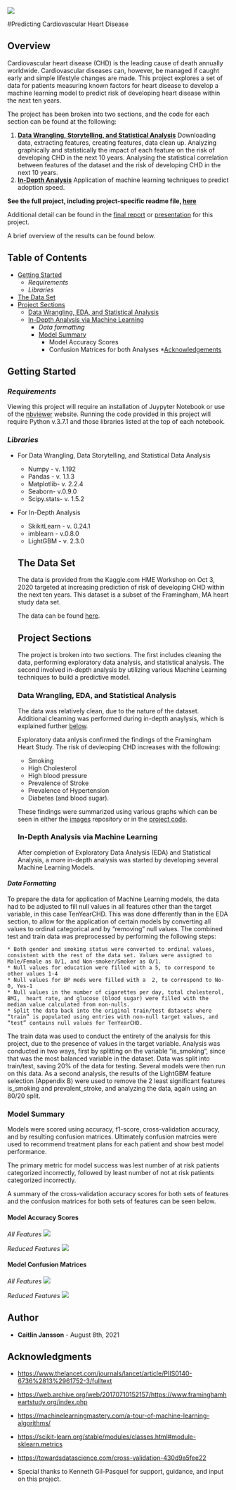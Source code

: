 ![](assets/readme-20fbeb24.jpg)

#<span>Predicting Cardiovascular Heart Disease<span>

## <span>Overview<span>
Cardiovascular heart disease (CHD) is the leading cause of death annually worldwide. Cardiovascular diseases can, however, be managed if caught early and simple lifestyle changes are made. This project explores a set of data for patients measuring known factors for heart disease to develop a machine learning model to predict risk of developing heart disease within the next ten years.

The project has been broken into two sections, and the code for each section can be found at the following:
1. **[Data Wrangling, Storytelling, and Statistical Analysis](https://github.com/CJEJansson/Springboard_Projects/blob/master/Predicting%20Cardivascular%20Heart%20Disease/Predicting%20CHD%20-%20In-Depth%20Analysis.ipynb)** Downloading data, extracting features, creating features, data clean up. Analyzing graphically and statistically the impact of each feature on the risk of developing CHD in the next 10 years. Analysing the statistical correlation between features of the dataset and the risk of developing CHD in the next 10 years.
2. **[In-Depth Analysis](https://github.com/CJEJansson/Springboard_Projects/blob/master/Predicting%20Cardivascular%20Heart%20Disease/Predicting%20Cardiovascular%20Disease.ipynb)** Application of machine learning techniques to predict adoption speed.

**See the full project, including project-specific readme file, [here](https://github.com/CJEJansson/Springboard_Projects/tree/master/Predicting%20Cardivascular%20Heart%20Disease)**

Additional detail can be found in the [final report](https://github.com/CJEJansson/Springboard_Projects/blob/master/Predicting%20Cardivascular%20Heart%20Disease/Reports/Predicting%20Cardiovascular%20Heart%20Disease.pdf) or [presentation](https://github.com/CJEJansson/Springboard_Projects/blob/master/Predicting%20Cardivascular%20Heart%20Disease/Presentations/Predicting%20Cardiovascular%20Heart%20Disease%20-%20Final%20Presentation.pdf) for this project.

A brief overview of the results can be found below.


## <span>**Table of Contents**<span>
* [Getting Started](#GettingStarted)
  * *Requirements*
  * *Libraries*
* [The Data Set](#DataSet)
* [Project Sections](#ProjectSections)
  * [Data Wrangling, EDA, and Statistical Analysis](#DataEDA)
  * [In-Depth Analysis via Machine Learning](#models)
    * *Data formatting*
    * [Model Summary](#ModelSummary)
      * Model Accuracy Scores
      * Confusion Matrices for both Analyses
*[Acknowledgements](#Acknowledgements)


## <span>**Getting Started**<span> <a name ="GettingStarted"></a>
### <span>*Requirements*<span>

Viewing this project will require an installation of Juypyter Notebook or use of the [nbviewer](https://nbviewer.jupyter.org/) website. Running the code provided in this project will require Python v.3.7.1 and those libraries listed at the top of each notebook.

### <span>*Libraries*<span>
* For Data Wrangling, Data Storytelling, and Statistical Data Analysis
  * Numpy - v. 1.192
  * Pandas - v. 1.1.3
  * Matplotlib- v. 2.2.4
  * Seaborn- v.0.9.0
  * Scipy.stats- v. 1.5.2

* For In-Depth Analysis
  * SkikitLearn - v. 0.24.1
  * imblearn - v.0.8.0
  * LightGBM - v. 2.3.0


  <a name ="DataSet"></a>
  ## <span>The Data Set<span>
  The data is provided from the Kaggle.com HME Workshop on Oct 3, 2020  targeted at increasing prediction of risk of developing CHD within the next ten years. This dataset is a subset of the Framingham, MA heart study data set.

  The data can be found [here](https://www.kaggle.com/christofel04/cardiovascular-study-dataset-predict-heart-disea).


  <a name ="ProjectSections"></a>
  ## <span>Project Sections<span>
  The project is broken into two sections. The first includes cleaning the data, performing exploratory data analysis, and statistical analysis. The second involved in-depth analysis by utilizing various Machine Learning techniques to build a predictive model.


  <a name ="DataEDA"></a>
  ### <span>Data Wrangling, EDA, and Statistical Analysis<span>
  The data was relatively clean, due to the nature of the dataset. Additional clearning was performed during in-depth anaylysis, which is explained further [below](#models).

  Exploratory data anlysis confirmed the findings of the Framingham Heart Study. The risk of devleoping CHD increases with the following:
  * Smoking
  * High Cholesterol
  * High blood pressure
  * Prevalence of Stroke
  * Prevalence of Hypertension
  * Diabetes (and blood sugar).

  These findings were summarized using various graphs which can be seen in either the [images](https://github.com/CJEJansson/Springboard_Projects/tree/master/Predicting%20Cardivascular%20Heart%20Disease/images) repository or in the [project code](https://github.com/CJEJansson/Springboard_Projects/blob/master/Predicting%20Cardivascular%20Heart%20Disease/Predicting%20Cardiovascular%20Disease.ipynb).


  <a name ="models"></a>
  ### <span>In-Depth Analysis via Machine Learning<span>
  After completion of Exploratory Data Analysis (EDA) and Statistical Analysis, a more in-depth analysis was started by developing several Machine Learning Models.

#### <span>*Data Formatting*<span>

  To prepare the data for application of Machine Learning models, the data had to be adjusted to fill null values in all features other than the target variable, in this case TenYearCHD.  This was done differently than in the EDA section, to allow for the application of certain models by converting all values to ordinal categorical and by “removing” null values. The combined test and train data was preprocessed by performing the following steps:

    * Both gender and smoking status were converted to ordinal values, consistent with the rest of the data set. Values were assigned to Male/Female as 0/1, and Non-smoker/Smoker as 0/1.
    * Null values for education were filled with a 5, to correspond to other values 1-4
    * Null values for BP meds were filled with a  2, to correspond to No-0, Yes-1
    * Null values in the number of cigarettes per day, total cholesterol, BMI,  heart rate, and glucose (blood sugar) were filled with the median value calculated from non-nulls.
    * Split the data back into the original train/test datasets where “train” is populated using entries with non-null target values, and “test” contains null values for TenYearCHD.

The train data was used to conduct the entirety of the analysis for this project, due to the presence of values in the target variable. Analysis was conducted in two ways, first by splitting on the variable “is_smoking”, since that was the most balanced variable in the dataset. Data was split into train/test, saving 20% of the data for testing. Several models were then run on this data.  As a second analysis, the results of the LightGBM feature selection (Appendix B) were used to remove the 2 least significant features is_smoking and prevalent_stroke, and analyzing the data, again using an 80/20 split.

<a name ="ModelSummary"></a>
### <span>Model Summary<span>
Models were scored using accuracy, f1-score, cross-validation accuracy, and by resulting confusion matrices.
Ultimately confusion matrcies were used to recommend treatment plans for each patient and show best model performance.

The primary metric for model success was lest number of at risk patients categorized incorrectly, followed by least number of not at risk patients categorized incorrectly.

A summary of the cross-validation accuracy scores for both sets of features and the confusion matrices for both sets of features can be seen below.

#### <span>Model Accuracy Scores<span>

*All Features*
![](assets/readme-953a8f34.png)

*Reduced Features*
![](assets/readme-a262436d.png)

#### <span>Model Confusion Matrices<span>

*All Features*
![](assets/readme-cbc02744.png)

*Reduced Features*
![](assets/readme-c133e2c7.png)


<a name ="Acknowledgements"></a>
## <span>Author<span>

* **Caitlin Jansson** - August 8th, 2021

## <span>Acknowledgments <span>

  * https://www.thelancet.com/journals/lancet/article/PIIS0140-6736%2813%2961752-3/fulltext
  * https://web.archive.org/web/20170710152157/https://www.framinghamheartstudy.org/index.php
  * https://machinelearningmastery.com/a-tour-of-machine-learning-algorithms/
  * https://scikit-learn.org/stable/modules/classes.html#module-sklearn.metrics
  * https://towardsdatascience.com/cross-validation-430d9a5fee22

* Special thanks to Kenneth Gil-Pasquel for support, guidance, and input on this project.

